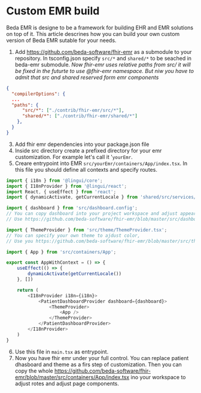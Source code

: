 # Custom EMR build
Beda EMR is designe to be a framework for building EHR and EMR solutions on top of it. This article descrines how you can build your own custom version of Beda EMR sutable for your needs.

1. Add https://github.com/beda-software/fhir-emr as a submodule to your repository. In tsconfig.json specify `src/*` and `shared/*` to be seached in beda-emr submodule. 
*Now fhir-emr uses relative paths from src/ it will be fixed in the futurte to use @fhir-emr namespace. But niw you have to admit that src and shared reserved form emr components*
```json
{
  "compilerOptions": {
  ...
  "paths": {
      "src/*": ["./contrib/fhir-emr/src/*"],
      "shared/*": ["./contrib/fhir-emr/shared/*"]
    },
  }
}
```
3. Add fhir emr dependencies into your package.json file
4. Inside src directory create a prefixed directory for your emr customization. For example let's call it '`yourEmr`.
5. Creare entrypoint into EMR `src/yourEmr/containers/App/index.tsx`. In this file you should define all contexts and specify routes.
```typescript
import { i18n } from '@lingui/core';
import { I18nProvider } from '@lingui/react';
import React, { useEffect } from 'react';
import { dynamicActivate, getCurrentLocale } from 'shared/src/services/i18n';

import { dashboard } from 'src/dashboard.config';
// You can copy dashboard into your project workspace and adjust appearance and widgets.
// Use https://github.com/beda-software/fhir-emr/blob/master/src/dashboard.config.ts as example;

import { ThemeProvider } from 'src/theme/ThemeProvider.tsx';
// You can specify your own theme to ajdust color,
// Use you https://github.com/beda-software/fhir-emr/blob/master/src/theme/ThemeProvider.tsx as example

import { App } from 'src/containers/App';

export const AppWithContext = () => {
    useEffect(() => {
        dynamicActivate(getCurrentLocale())
    }, [])

    return (
        <I18nProvider i18n={i18n}>
            <PatientDashboardProvider dashboard={dashboard}>
                <ThemeProvider>
                    <App />
                </ThemeProvider>
            </PatientDashboardProvider>
        </I18nProvider>
    )
}

```
6. Use this file in `main.tsx` as entrypoint.
7. Now you have fhir emr under your full control. You can replace patient dhasboard and theme as a firs step of customization.
Then you can copy the whole https://github.com/beda-software/fhir-emr/blob/master/src/containers/App/index.tsx ino your workspace to adjust rotes and adjust page components. 
